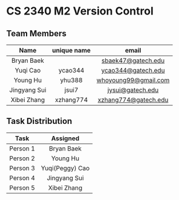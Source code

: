 # CS 2340 M2 Version Control

## Team Members
Name|unique name|email
:-:|:-:|:-:
Bryan Baek||sbaek47@gatech.edu
Yuqi Cao|ycao344|ycao344@gatech.edu
Young Hu|yhu388|whoyoung99@gmail.com
Jingyang Sui|jsui7|jysui@gatech.edu
Xibei Zhang|xzhang774|xzhang774@gatech.edu

## Task Distribution
| Task       |  Assigned |
| :-: | :-:|
| Person 1      | Bryan Baek|
| Person 2      | Young Hu |
| Person 3| Yuqi(Peggy) Cao |
| Person 4| Jingyang Sui|
| Person 5| Xibei Zhang|
